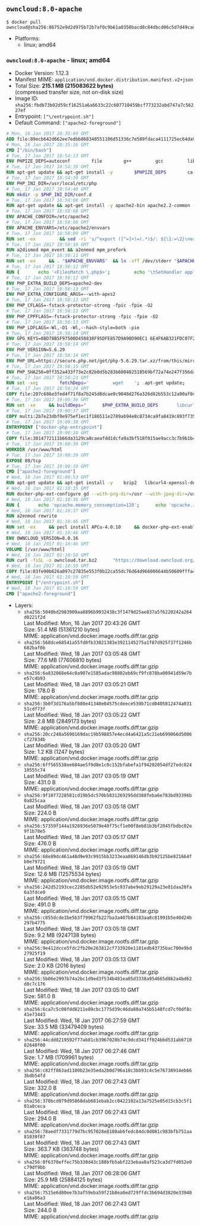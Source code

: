 ## `owncloud:8.0-apache`

```console
$ docker pull owncloud@sha256:86752e9d2d975b72b7af0c9b61a0350bacd8c84dbcd06c5d7d49cadc4a1b101a
```

-	Platforms:
	-	linux; amd64

### `owncloud:8.0-apache` - linux; amd64

-	Docker Version: 1.12.3
-	Manifest MIME: `application/vnd.docker.distribution.manifest.v2+json`
-	Total Size: **215.1 MB (215083622 bytes)**  
	(compressed transfer size, not on-disk size)
-	Image ID: `sha256:fbdb73b02d59cf16251a6a6633c22c607710459bcf773232abd747a7c56227ef`
-	Entrypoint: `["\/entrypoint.sh"]`
-	Default Command: `["apache2-foreground"]`

```dockerfile
# Mon, 16 Jan 2017 20:35:09 GMT
ADD file:89ecb642d662ee7edbb868340551106d51336c7e589fdaca4111725ec64da957 in / 
# Mon, 16 Jan 2017 20:35:16 GMT
CMD ["/bin/bash"]
# Tue, 17 Jan 2017 18:54:13 GMT
ENV PHPIZE_DEPS=autoconf 		file 		g++ 		gcc 		libc-dev 		make 		pkg-config 		re2c
# Tue, 17 Jan 2017 18:54:39 GMT
RUN apt-get update && apt-get install -y 		$PHPIZE_DEPS 		ca-certificates 		curl 		libedit2 		libsqlite3-0 		libxml2 		xz-utils 	--no-install-recommends && rm -r /var/lib/apt/lists/*
# Tue, 17 Jan 2017 18:54:39 GMT
ENV PHP_INI_DIR=/usr/local/etc/php
# Tue, 17 Jan 2017 18:54:40 GMT
RUN mkdir -p $PHP_INI_DIR/conf.d
# Tue, 17 Jan 2017 18:58:08 GMT
RUN apt-get update && apt-get install -y apache2-bin apache2.2-common --no-install-recommends && rm -rf /var/lib/apt/lists/*
# Tue, 17 Jan 2017 18:58:08 GMT
ENV APACHE_CONFDIR=/etc/apache2
# Tue, 17 Jan 2017 18:58:08 GMT
ENV APACHE_ENVVARS=/etc/apache2/envvars
# Tue, 17 Jan 2017 18:58:09 GMT
RUN set -ex 		&& sed -ri 's/^export ([^=]+)=(.*)$/: ${\1:=\2}\nexport \1/' "$APACHE_ENVVARS" 		&& . "$APACHE_ENVVARS" 	&& for dir in 		"$APACHE_LOCK_DIR" 		"$APACHE_RUN_DIR" 		"$APACHE_LOG_DIR" 		/var/www/html 	; do 		rm -rvf "$dir" 		&& mkdir -p "$dir" 		&& chown -R "$APACHE_RUN_USER:$APACHE_RUN_GROUP" "$dir"; 	done
# Tue, 17 Jan 2017 18:58:10 GMT
RUN a2dismod mpm_event && a2enmod mpm_prefork
# Tue, 17 Jan 2017 18:58:11 GMT
RUN set -ex 	&& . "$APACHE_ENVVARS" 	&& ln -sfT /dev/stderr "$APACHE_LOG_DIR/error.log" 	&& ln -sfT /dev/stdout "$APACHE_LOG_DIR/access.log" 	&& ln -sfT /dev/stdout "$APACHE_LOG_DIR/other_vhosts_access.log"
# Tue, 17 Jan 2017 18:58:12 GMT
RUN { 		echo '<FilesMatch \.php$>'; 		echo '\tSetHandler application/x-httpd-php'; 		echo '</FilesMatch>'; 		echo; 		echo 'DirectoryIndex disabled'; 		echo 'DirectoryIndex index.php index.html'; 		echo; 		echo '<Directory /var/www/>'; 		echo '\tOptions -Indexes'; 		echo '\tAllowOverride All'; 		echo '</Directory>'; 	} | tee "$APACHE_CONFDIR/conf-available/docker-php.conf" 	&& a2enconf docker-php
# Tue, 17 Jan 2017 18:58:12 GMT
ENV PHP_EXTRA_BUILD_DEPS=apache2-dev
# Tue, 17 Jan 2017 18:58:13 GMT
ENV PHP_EXTRA_CONFIGURE_ARGS=--with-apxs2
# Tue, 17 Jan 2017 18:58:13 GMT
ENV PHP_CFLAGS=-fstack-protector-strong -fpic -fpie -O2
# Tue, 17 Jan 2017 18:58:13 GMT
ENV PHP_CPPFLAGS=-fstack-protector-strong -fpic -fpie -O2
# Tue, 17 Jan 2017 18:58:13 GMT
ENV PHP_LDFLAGS=-Wl,-O1 -Wl,--hash-style=both -pie
# Tue, 17 Jan 2017 18:58:14 GMT
ENV GPG_KEYS=0BD78B5F97500D450838F95DFE857D9A90D90EC1 6E4F6AB321FDC07F2C332E3AC2BF0BC433CFC8B3
# Tue, 17 Jan 2017 18:58:14 GMT
ENV PHP_VERSION=5.6.29
# Tue, 17 Jan 2017 18:58:14 GMT
ENV PHP_URL=https://secure.php.net/get/php-5.6.29.tar.xz/from/this/mirror PHP_ASC_URL=https://secure.php.net/get/php-5.6.29.tar.xz.asc/from/this/mirror
# Tue, 17 Jan 2017 18:58:15 GMT
ENV PHP_SHA256=0ff352a433f73e2c82b0d5b283b600402518569bf72a74e247f356dacbf322a7 PHP_MD5=190bf5b52d1fc68d5500a8cdc7e33164
# Tue, 17 Jan 2017 18:58:23 GMT
RUN set -xe; 		fetchDeps=' 		wget 	'; 	apt-get update; 	apt-get install -y --no-install-recommends $fetchDeps; 	rm -rf /var/lib/apt/lists/*; 		mkdir -p /usr/src; 	cd /usr/src; 		wget -O php.tar.xz "$PHP_URL"; 		if [ -n "$PHP_SHA256" ]; then 		echo "$PHP_SHA256 *php.tar.xz" | sha256sum -c -; 	fi; 	if [ -n "$PHP_MD5" ]; then 		echo "$PHP_MD5 *php.tar.xz" | md5sum -c -; 	fi; 		if [ -n "$PHP_ASC_URL" ]; then 		wget -O php.tar.xz.asc "$PHP_ASC_URL"; 		export GNUPGHOME="$(mktemp -d)"; 		for key in $GPG_KEYS; do 			gpg --keyserver ha.pool.sks-keyservers.net --recv-keys "$key"; 		done; 		gpg --batch --verify php.tar.xz.asc php.tar.xz; 		rm -r "$GNUPGHOME"; 	fi; 		apt-get purge -y --auto-remove $fetchDeps
# Tue, 17 Jan 2017 18:58:24 GMT
COPY file:207c686e3fed4f71f8a7b245d8dcae9c9048d276a326d82b553c12a90af0c0ca in /usr/local/bin/ 
# Tue, 17 Jan 2017 19:00:36 GMT
RUN set -xe 	&& buildDeps=" 		$PHP_EXTRA_BUILD_DEPS 		libcurl4-openssl-dev 		libedit-dev 		libsqlite3-dev 		libssl-dev 		libxml2-dev 	" 	&& apt-get update && apt-get install -y $buildDeps --no-install-recommends && rm -rf /var/lib/apt/lists/* 		&& export CFLAGS="$PHP_CFLAGS" 		CPPFLAGS="$PHP_CPPFLAGS" 		LDFLAGS="$PHP_LDFLAGS" 	&& docker-php-source extract 	&& cd /usr/src/php 	&& ./configure 		--with-config-file-path="$PHP_INI_DIR" 		--with-config-file-scan-dir="$PHP_INI_DIR/conf.d" 				--disable-cgi 				--enable-ftp 		--enable-mbstring 		--enable-mysqlnd 				--with-curl 		--with-libedit 		--with-openssl 		--with-zlib 				$PHP_EXTRA_CONFIGURE_ARGS 	&& make -j "$(nproc)" 	&& make install 	&& { find /usr/local/bin /usr/local/sbin -type f -executable -exec strip --strip-all '{}' + || true; } 	&& make clean 	&& docker-php-source delete 		&& apt-get purge -y --auto-remove -o APT::AutoRemove::RecommendsImportant=false $buildDeps
# Tue, 17 Jan 2017 19:00:37 GMT
COPY multi:2b7e23dbf0e975ef1ec1f186511e2789ab94e8c8734ca9fa8419c893f7357d6c in /usr/local/bin/ 
# Tue, 17 Jan 2017 19:00:38 GMT
ENTRYPOINT ["docker-php-entrypoint"]
# Tue, 17 Jan 2017 19:00:38 GMT
COPY file:3014772111b66da3129ca8caeafdd1dcfa9a3bf518f015ae9acc3c7b9b1b44c9 in /usr/local/bin/ 
# Tue, 17 Jan 2017 19:00:39 GMT
WORKDIR /var/www/html
# Tue, 17 Jan 2017 19:00:39 GMT
EXPOSE 80/tcp
# Tue, 17 Jan 2017 19:00:39 GMT
CMD ["apache2-foreground"]
# Wed, 18 Jan 2017 01:08:53 GMT
RUN apt-get update && apt-get install -y 	bzip2 	libcurl4-openssl-dev 	libfreetype6-dev 	libicu-dev 	libjpeg-dev 	libldap2-dev 	libmcrypt-dev 	libpng12-dev 	libpq-dev 	libxml2-dev 	&& rm -rf /var/lib/apt/lists/*
# Wed, 18 Jan 2017 01:10:35 GMT
RUN docker-php-ext-configure gd --with-png-dir=/usr --with-jpeg-dir=/usr 	&& docker-php-ext-configure ldap --with-libdir=lib/x86_64-linux-gnu/ 	&& docker-php-ext-install exif gd intl ldap mbstring mcrypt mysql opcache pdo_mysql pdo_pgsql pgsql zip
# Wed, 18 Jan 2017 01:10:36 GMT
RUN { 		echo 'opcache.memory_consumption=128'; 		echo 'opcache.interned_strings_buffer=8'; 		echo 'opcache.max_accelerated_files=4000'; 		echo 'opcache.revalidate_freq=60'; 		echo 'opcache.fast_shutdown=1'; 		echo 'opcache.enable_cli=1'; 	} > /usr/local/etc/php/conf.d/opcache-recommended.ini
# Wed, 18 Jan 2017 01:10:37 GMT
RUN a2enmod rewrite
# Wed, 18 Jan 2017 01:10:46 GMT
RUN set -ex 	&& pecl install APCu-4.0.10 	&& docker-php-ext-enable apcu
# Wed, 18 Jan 2017 01:10:46 GMT
ENV OWNCLOUD_VERSION=8.0.16
# Wed, 18 Jan 2017 01:10:46 GMT
VOLUME [/var/www/html]
# Wed, 18 Jan 2017 01:10:58 GMT
RUN curl -fsSL -o owncloud.tar.bz2 		"https://download.owncloud.org/community/owncloud-${OWNCLOUD_VERSION}.tar.bz2" 	&& curl -fsSL -o owncloud.tar.bz2.asc 		"https://download.owncloud.org/community/owncloud-${OWNCLOUD_VERSION}.tar.bz2.asc" 	&& export GNUPGHOME="$(mktemp -d)" 	&& gpg --keyserver ha.pool.sks-keyservers.net --recv-keys E3036906AD9F30807351FAC32D5D5E97F6978A26 	&& gpg --batch --verify owncloud.tar.bz2.asc owncloud.tar.bz2 	&& rm -r "$GNUPGHOME" owncloud.tar.bz2.asc 	&& tar -xjf owncloud.tar.bz2 -C /usr/src/ 	&& rm owncloud.tar.bz2
# Wed, 18 Jan 2017 01:10:59 GMT
COPY file:03fe90b626a097c27835e553f0b22ca55dc76d64d966006644b50609fffa4161 in /entrypoint.sh 
# Wed, 18 Jan 2017 01:10:59 GMT
ENTRYPOINT ["/entrypoint.sh"]
# Wed, 18 Jan 2017 01:10:59 GMT
CMD ["apache2-foreground"]
```

-	Layers:
	-	`sha256:5040bd2983909aa8896b9932438c3f1479d25ae837a5f6220242a264d0221f2d`  
		Last Modified: Mon, 16 Jan 2017 20:43:26 GMT  
		Size: 51.4 MB (51361210 bytes)  
		MIME: application/vnd.docker.image.rootfs.diff.tar.gzip
	-	`sha256:568dce68541a55fd0fb33021383e3921145275a1f87d925f37f1246b682baf0b`  
		Last Modified: Wed, 18 Jan 2017 03:05:48 GMT  
		Size: 77.6 MB (77606810 bytes)  
		MIME: application/vnd.docker.image.rootfs.diff.tar.gzip
	-	`sha256:6a832068e64c0a907e1585adac98802eb69cf9fc878ba00941d59e7be57c4b93`  
		Last Modified: Wed, 18 Jan 2017 03:05:21 GMT  
		Size: 178.0 B  
		MIME: application/vnd.docker.image.rootfs.diff.tar.gzip
	-	`sha256:3b0f3d176a5bf080e41340e04575cdeece539b71cd0405812474a03151cdf73f`  
		Last Modified: Wed, 18 Jan 2017 03:05:22 GMT  
		Size: 2.8 MB (2849173 bytes)  
		MIME: application/vnd.docker.image.rootfs.diff.tar.gzip
	-	`sha256:20cc248a5690169dac19b598857e4ecd4a6421a5c21eb699066d5006cf27834b`  
		Last Modified: Wed, 18 Jan 2017 03:05:20 GMT  
		Size: 1.2 KB (1247 bytes)  
		MIME: application/vnd.docker.image.rootfs.diff.tar.gzip
	-	`sha256:6ff565538ee684ae5f9d8e1c0c152bfabefa1f94202054df27edc82410555c74`  
		Last Modified: Wed, 18 Jan 2017 03:05:19 GMT  
		Size: 431.0 B  
		MIME: application/vnd.docker.image.rootfs.diff.tar.gzip
	-	`sha256:9f1077228581cd19b5dc570b5831269295dd388feba6e783bd93396b0a825caa`  
		Last Modified: Wed, 18 Jan 2017 03:05:18 GMT  
		Size: 224.0 B  
		MIME: application/vnd.docker.image.rootfs.diff.tar.gzip
	-	`sha256:57359f144a1928936e5079e40f75cf1e00f8eb81b3bf2045fbdbc02e9f1b78e5`  
		Last Modified: Wed, 18 Jan 2017 03:05:17 GMT  
		Size: 476.0 B  
		MIME: application/vnd.docker.image.rootfs.diff.tar.gzip
	-	`sha256:68e89dc461a48d9e93c9915bb3233eaa869146db3b92125be821664fb0e79721`  
		Last Modified: Wed, 18 Jan 2017 03:05:19 GMT  
		Size: 12.6 MB (12575534 bytes)  
		MIME: application/vnd.docker.image.rootfs.diff.tar.gzip
	-	`sha256:242d52193cec2285db52e92953e5c937abe9eb29129a23e81daa28fa6a3fdce0`  
		Last Modified: Wed, 18 Jan 2017 03:05:15 GMT  
		Size: 491.0 B  
		MIME: application/vnd.docker.image.rootfs.diff.tar.gzip
	-	`sha256:c855dcde1be5b3f79962fb227ba3a407b84183aa8c81991b5e40d24b297b4775`  
		Last Modified: Wed, 18 Jan 2017 03:05:18 GMT  
		Size: 9.2 MB (9247138 bytes)  
		MIME: application/vnd.docker.image.rootfs.diff.tar.gzip
	-	`sha256:9e412dcce5fdc2fb20e263812cf733920e1181edb43735bac700e9bd27925f19`  
		Last Modified: Wed, 18 Jan 2017 03:05:13 GMT  
		Size: 2.0 KB (2016 bytes)  
		MIME: application/vnd.docker.image.rootfs.diff.tar.gzip
	-	`sha256:5b06e2997b74a2bc1d9ed3f534b481ea05d3338a954665d862a4bd62d8c7c176`  
		Last Modified: Wed, 18 Jan 2017 03:05:10 GMT  
		Size: 581.0 B  
		MIME: application/vnd.docker.image.rootfs.diff.tar.gzip
	-	`sha256:6ca7c5c08fdd8211e89cbc1775d39c46da80a745b5148fcd7cf0df8c41e73443`  
		Last Modified: Wed, 18 Jan 2017 06:27:59 GMT  
		Size: 33.5 MB (33479409 bytes)  
		MIME: application/vnd.docker.image.rootfs.diff.tar.gzip
	-	`sha256:44cdd8219592f77ab81cb3967028b74c9dcd341ff024bbd531ab671082640f00`  
		Last Modified: Wed, 18 Jan 2017 06:27:46 GMT  
		Size: 1.7 MB (1709961 bytes)  
		MIME: application/vnd.docker.image.rootfs.diff.tar.gzip
	-	`sha256:c82ff863ad1180b23e35eda2b0d796a18c3bb93c4c5e76738914eb663bdb54fd`  
		Last Modified: Wed, 18 Jan 2017 06:27:43 GMT  
		Size: 332.0 B  
		MIME: application/vnd.docker.image.rootfs.diff.tar.gzip
	-	`sha256:370bcd079d95868dab681ebab2cc0422102a13a7525e05d15cb3c5f101a8ceca`  
		Last Modified: Wed, 18 Jan 2017 06:27:43 GMT  
		Size: 294.0 B  
		MIME: application/vnd.docker.image.rootfs.diff.tar.gzip
	-	`sha256:78aedf7331779d7bc957028e8180ab6fedc84dc0d081c983bfb751aa81039f87`  
		Last Modified: Wed, 18 Jan 2017 06:27:43 GMT  
		Size: 363.7 KB (363748 bytes)  
		MIME: application/vnd.docker.image.rootfs.diff.tar.gzip
	-	`sha256:8f6370effec75b330d43c188bfb5abf223ebaa8af523ca3d7fd052e0c79df9bb`  
		Last Modified: Wed, 18 Jan 2017 06:28:06 GMT  
		Size: 25.9 MB (25884125 bytes)  
		MIME: application/vnd.docker.image.rootfs.diff.tar.gzip
	-	`sha256:7515e6d80ee7b3af59eba59f21b8ea0ed729ffdc3b694d3820e33940e16a06a3`  
		Last Modified: Wed, 18 Jan 2017 06:27:43 GMT  
		Size: 244.0 B  
		MIME: application/vnd.docker.image.rootfs.diff.tar.gzip
